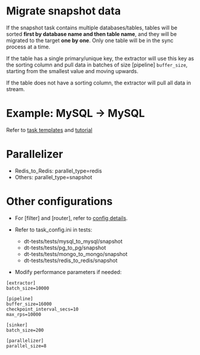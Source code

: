 # Migrate snapshot data

If the snapshot task contains multiple databases/tables, tables will be sorted **first by database name and then table name**, and they will be migrated to the target **one by one**. Only one table will be in the sync process at a time.

If the table has a single primary/unique key, the extractor will use this key as the sorting column and pull data in batches of size [pipeline] `buffer_size`, starting from the smallest value and moving upwards.

If the table does not have a sorting column, the extractor will pull all data in stream.

# Example: MySQL -> MySQL

Refer to [task templates](../../templates/mysql_to_mysql.md) and [tutorial](../tutorial/mysql_to_mysql.md)

# Parallelizer

- Redis_to_Redis: parallel_type=redis
- Others: parallel_type=snapshot

# Other configurations

- For [filter] and [router], refer to [config details](../config.md).
- Refer to task_config.ini in tests:
    - dt-tests/tests/mysql_to_mysql/snapshot
    - dt-tests/tests/pg_to_pg/snapshot
    - dt-tests/tests/mongo_to_mongo/snapshot
    - dt-tests/tests/redis_to_redis/snapshot

- Modify performance parameters if needed:
```
[extractor]
batch_size=10000

[pipeline]
buffer_size=16000
checkpoint_interval_secs=10
max_rps=10000

[sinker]
batch_size=200

[parallelizer]
parallel_size=8
```

